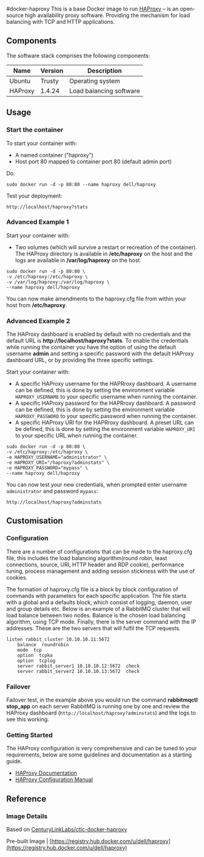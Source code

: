#docker-haproxy
This is a base Docker image to run [HAProxy]( http://www.haproxy.org/) – is an open-source high availability proxy software. Providing the mechanism for load balancing with TCP and HTTP applications.

## Components
The software stack comprises the following components:

Name       | Version    | Description
-----------|------------|------------------------------
Ubuntu     | Trusty     | Operating system
HAProxy    | 1.4.24     | Load balancing software

## Usage

### Start the container

To start your container with:

* A named container ("haproxy")
* Host port 80 mapped to container port 80 (default admin port)

Do:

    sudo docker run -d -p 80:80 --name haproxy dell/haproxy


Test your deployment:

    http://localhost/haproxy?stats


### Advanced Example 1

Start your container with:

* Two volumes (which will survive a restart or recreation of the container). The HAProxy directory is available in **/etc/haproxy** on the host and the logs are available in **/var/log/haproxy** on the host.

```no-highlight
sudo docker run -d -p 80:80 \
-v /etc/haproxy:/etc/haproxy \
-v /var/log/haproxy:/var/log/haproxy \
--name haproxy dell/haproxy
```

You can now make amendments to the haproxy.cfg file from within your host from **/etc/haproxy**.


### Advanced Example 2

The HAProxy dashboard is enabled by default with no credentials and the default URL is **http://localhost/haproxy?stats**. To enable the credentials while running the container you have the option of using the default username **admin** and setting a specific password with the default HAProxy dashboard URL, or by providing the three specific settings.

Start your container with:

* A specific HAProxy username for the HAPRroxy dashboard. A username can be defined, this is done by setting the environment variable `HAPROXY_USERNAME` to your specific username when running the container.
* A specific HAProxy password for the HAPRroxy dashboard. A password can be defined, this is done by setting the environment variable `HAPROXY_PASSWORD` to your specific password when running the container.
* A specific HAProxy URI for the HAPRroxy dashboard. A preset URL can be defined, this is done by setting the environment variable `HAPROXY_URI` to your specific URL when running the container.


```no-highlight
sudo docker run -d -p 80:80 \
-v /etc/haproxy:/etc/haproxy \
-e HAPROXY_USERNAME="administrator" \
-e HAPROXY_URI="/haproxy?adminstats" \
-e HAPROXY_PASSWORD="mypass" \
--name haproxy dell/haproxy
```


You can now test your new credentials, when prompted enter username `administrator` and password `mypass`:

    http://localhost/haproxy?adminstats


## Customisation

### Configuration

There are a number of configurations that can be made to the haproxy.cfg file, this includes the load balancing algorithm(round robin, least connections, source, URI, HTTP header and RDP cookie), performance tuning, process management and adding session stickiness with the use of cookies.

The formation of haproxy.cfg file is a block by block configuration of commands with parameters for each specific application. The file starts with a global and a defaults block, which consist of logging, daemon, user and group details etc. Below is an example of a RabbitMQ cluster that will load balance between two nodes. Balance is the chosen load balancing algorithm, using TCP mode. Finally, there is the server command with the IP addresses. These are the two servers that will fulfil the TCP requests.

```no-highlight
listen rabbit_cluster 10.10.10.11:5672
    balance  roundrobin
    mode  tcp
    option  tcpka
    option  tcplog
    server rabbit_server1 10.10.10.12:5672  check
    server rabbit_server2 10.10.10.13:5672  check 
```

### Failover

Failover test, in the example above you would run the command **rabbitmqctl stop_app** on each server RabbitMQ is running one by one and review the HAProxy dashboard (```http://localhost/haproxy?adminstats```) and the logs to see this working.

### Getting Started

The HAProxy configuration is very comprehensive and can be tuned to your requirements, below are some guidelines and documentation as a starting guide.

* [HAProxy Documentation](http://www.haproxy.org/#docs)
* [HAProxy Configuration Manual](http://cbonte.github.io/haproxy-dconv/configuration-1.4.html)


## Reference

### Image Details

Based on [CenturyLinkLabs/ctlc-docker-haproxy](https://github.com/CenturyLinkLabs/ctlc-docker-haproxy)

Pre-built Image   | [https://registry.hub.docker.com/u/dell/haproxy](https://registry.hub.docker.com/u/dell/haproxy) 

